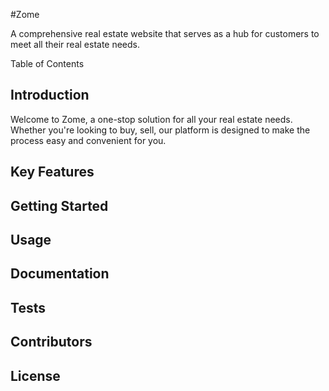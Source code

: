 #Zome

A comprehensive real estate website that serves as a hub for customers to meet all their real estate needs.

Table of Contents


## Introduction

Welcome to Zome, a one-stop solution for all your real estate needs. Whether you're looking to buy, sell, our platform is designed to make the process easy and convenient for you.

## Key Features


## Getting Started

## Usage

## Documentation
## Tests

## Contributors
## License





